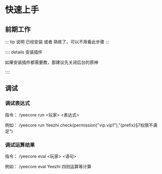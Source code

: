 # 快速上手

## 前期工作

::: tip 说明
已经安装 或者 熟练了，可以不用看此步骤
:::




:::: details 安装插件

如果安装插件都需要教，那建议先关闭后台的原神

::::




## 调试

### 调试表达式

指令：
/yeecore run <玩家> <表达式>

例如：
/yeecore run Yeezhi check(permission("vip.vip1"),"{prefix}§7权限不满足")



### 调试运算结果
指令：
/yeecore eval <玩家> <语句>

例如：
/yeecore eval Yeezhi 四则运算等计算
